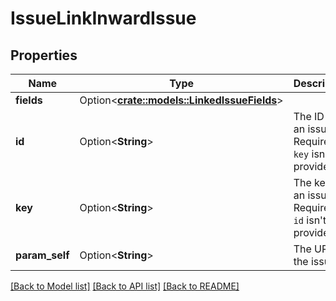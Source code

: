 # IssueLinkInwardIssue

## Properties

Name | Type | Description | Notes
------------ | ------------- | ------------- | -------------
**fields** | Option<[**crate::models::LinkedIssueFields**](LinkedIssue_fields.md)> |  | [optional]
**id** | Option<**String**> | The ID of an issue. Required if `key` isn't provided. | [optional]
**key** | Option<**String**> | The key of an issue. Required if `id` isn't provided. | [optional]
**param_self** | Option<**String**> | The URL of the issue. | [optional][readonly]

[[Back to Model list]](../README.md#documentation-for-models) [[Back to API list]](../README.md#documentation-for-api-endpoints) [[Back to README]](../README.md)



